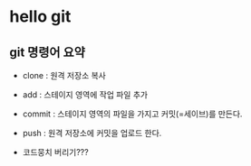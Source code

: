 # hello git

## git 명령어 요약

- clone : 원격 저장소 복사
- add : 스테이지 영역에 작업 파일 추가
- commit : 스테이지 영역의 파일을 가지고 커밋(=세이브)를 만든다.
- push : 원격 저장소에 커밋을 업로드 한다.

- 코드뭉치 버리기???